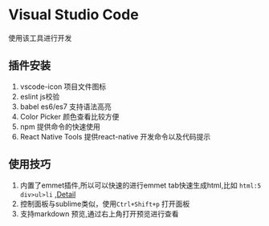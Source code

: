 # Visual Studio Code
使用该工具进行开发

## 插件安装

1. vscode-icon 项目文件图标
2. eslint js校验
3. babel es6/es7 支持语法高亮
4. Color Picker  颜色查看比较方便
5. npm 提供命令的快速使用
6. React Native Tools 提供react-native 开发命令以及代码提示

## 使用技巧

1. 内置了emmet插件,所以可以快速的进行emmet tab快速生成html,比如 `html:5` `div>ul>li` ,[Detail](https://docs.emmet.io/abbreviations/syntax/)
2. 控制面板与sublime类似，使用`Ctrl+Shift+p` 打开面板
3. 支持markdown 预览,通过右上角打开预览进行查看